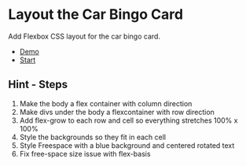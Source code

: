 Layout the Car Bingo Card
========================
Add Flexbox CSS layout for the car bingo card.

* [Demo](http://jsbin.com/tekolo/1/edit?html,css)
* [Start](http://jsbin.com/tekolo/3/edit?html,css,output)

Hint - Steps
------------

1. Make the body a flex container with column direction
2. Make divs under the body a flexcontainer with row direction
3. Add flex-grow to each row and cell so everything stretches 100% x 100%
4. Style the backgrounds so they fit in each cell
5. Style Freespace with a blue background and centered rotated text
6. Fix free-space size issue with flex-basis
